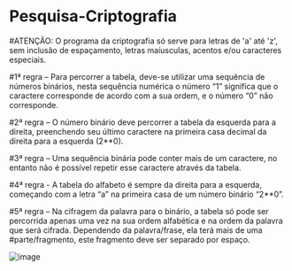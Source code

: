 # Pesquisa-Criptografia

#ATENÇÃO: O programa da criptografia só serve para letras de 'a' até 'z', sem inclusão de espaçamento, letras maíusculas, acentos e/ou caracteres especiais.

#1ª regra – Para percorrer a tabela, deve-se utilizar uma sequência de números binários, nesta sequência numérica o número “1” significa que o caractere corresponde de acordo com a sua ordem, e o número “0” não corresponde.

#2ª regra – O número binário deve percorrer a tabela da esquerda para a direita, preenchendo seu último caractere na primeira casa decimal da direita para a esquerda (2**0).

#3ª regra – Uma sequência binária pode conter mais de um caractere, no entanto não é possível repetir esse caractere através da tabela.

#4ª regra - A tabela do alfabeto é sempre da direita para a esquerda, começando com a letra “a” na primeira casa de um número binário “2**0”.

#5ª regra – Na cifragem da palavra para o binário, a tabela só pode ser percorrida apenas uma vez na sua ordem alfabética e na ordem da palavra que será cifrada. Dependendo da palavra/frase, ela terá mais de uma #parte/fragmento, este fragmento deve ser separado por espaço.

![image](https://github.com/Arruda-03/Pesquisa-Criptografia/assets/166075735/9b495ea2-9360-4f90-b0be-10971a72806d)

